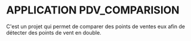 # APPLICATION PDV_COMPARISION
C'est un projet qui permet de comparer des points de ventes eux afin de détecter des points de vent en double.